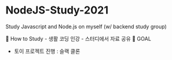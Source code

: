 # NodeJS-Study-2021
Study Javascript and Node.js on myself (w/ backend study group)

🏀 How to Study
	- 생활 코딩 인강
	- 스터디에서 자료 공유
🎾 GOAL
 - 토이 프로젝트 진행 : 슬랙 클론 
